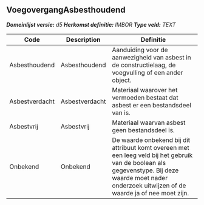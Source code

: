 ﻿## VoegovergangAsbesthoudend

*__Domeinlijst versie:__ d5*
*__Herkomst definitie:__ IMBOR*
*__Type veld:__ TEXT*

|__Code__ |__Description__ |__Definitie__	|
|	---	|	---	|   ---	| 
| Asbesthoudend | Asbesthoudend | Aanduiding voor de aanwezigheid van asbest in de constructielaag, de voegvulling of een ander object. |
| Asbestverdacht | Asbestverdacht | Materiaal waarover het vermoeden bestaat dat asbest er een bestandsdeel van is. |
| Asbestvrij | Asbestvrij | Materiaal waarvan asbest geen bestandsdeel is. |
| Onbekend | Onbekend | De waarde onbekend bij dit attribuut komt overeen met een leeg veld bij het gebruik van de boolean als gegevenstype. Bij deze waarde moet nader onderzoek uitwijzen of de waarde ja of nee moet zijn. |
